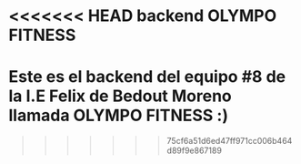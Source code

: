 <<<<<<< HEAD
backend OLYMPO FITNESS 
=======

# Este es el backend del equipo #8 de la I.E Felix de Bedout Moreno llamada OLYMPO FITNESS :)


>>>>>>> 75cf6a51d6ed47ff971cc006b464d89f9e867189
